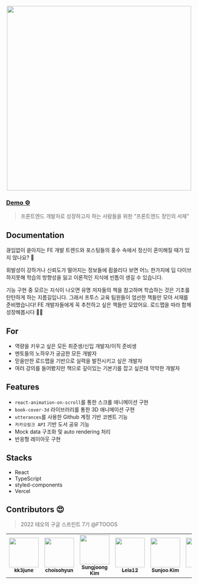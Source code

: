 <p align="center">
    <a href="https://frontend-master-library.vercel.app/">
        <img src="https://i.imgur.com/VBK9ihB.png" width="500"/>
    </a>
</p>


### [Demo ⚙️](https://frontend-master-library.vercel.app)

> 프론트엔드 개발자로 성장하고자 하는 사람들을 위한 "프론트엔드 장인의 서재"


## Documentation

끊임없이 쏟아지는 FE 개발 트렌드와 포스팅들의 홍수 속에서 정신이 혼미해질 때가 있지 않나요? 🤔

휘발성이 강하거나 신뢰도가 떨어지는 정보들에 휩쓸리다 보면 어느 한가지에 딥 다이브 하지못해 학습의 방향성을 잃고 이론적인 지식에 빈틈이 생길 수 있습니다. 

기능 구현 중 모르는 지식이 나오면 유명 저자들의 책을 참고하며 학습하는 것은 기초를 탄탄하게 하는 지름길입니다. 그래서 프투스 교육 팀원들이 엄선한 책들만 모아 서재를 준비했습니다! FE 개발자들에게 꼭 추천하고 싶은 책들만 모았어요. 로드맵을 따라 함께 성장해봅시다 👍🏻


## For
- 역량을 키우고 싶은 모든 취준생/신입 개발자/이직 준비생
- 멘토들의 노하우가 궁금한 모든 개발자
- 믿을만한 로드맵을 기반으로 실력을 발전시키고 싶은 개발자
- 여러 강의를 들어봤지만 책으로 깊이있는 기본기를 잡고 싶은데 막막한 개발자


## Features
- `react-animation-on-scroll`를 통한 스크롤 애니메이션 구현
- `book-cover-3d` 라이브러리를 통한 3D 애니메이션 구현
- `utterances`를 사용한 Github 계정 기반 코멘트 기능
- `카카오링크 API` 기반 도서 공유 기능
- Mock data 구조화 및 auto rendering 처리
- 반응형 레이아웃 구현


## Stacks
- React
- TypeScript
- styled-components
- Vercel


## Contributors :heart_eyes:
> 2022 테오의 구글 스프린트 7기 @FTOOOS
<table>
  <tr>
    <td align="center"><a href="https://github.com/kk3june"><img src="https://avatars.githubusercontent.com/u/34735492?v=4" width="80px;" alt=""/><br /><sub><b>kk3june</b></sub></a></td>
    <td align="center"><a href="https://github.com/choisohyun"><img src="https://avatars.githubusercontent.com/u/30427711?v=4" width="80px;" alt=""/><br /><sub><b>choisohyun</b></sub></a></td>
    <td align="center"><a href="https://github.com/joseph-106"><img src="https://avatars.githubusercontent.com/u/61545957?v=4" width="80px;" alt=""/><br /><sub><b>Sungjoong Kim</b></sub></a></td>
    <td align="center"><a href="https://github.com/Lela12"><img src="https://avatars.githubusercontent.com/u/92790783?v=4" width="80px;" alt=""/><br /><sub><b>Lela12</b></sub></a></td>
    <td align="center"><a href="https://github.com/sseunn"><img src="https://avatars.githubusercontent.com/u/73532372?v=4" width="80px;" alt=""/><br /><sub><b>Sunjoo Kim</b></sub></a></td>
    <td align="center"><a href="https://github.com/realhee"><img src="https://avatars.githubusercontent.com/u/25587196?s=96&v=4" width="80px;" alt=""/><br /><sub><b>genie</b></sub></a></td>
  </tr>
</table>
